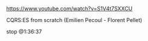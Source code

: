https://www.youtube.com/watch?v=S1V4t7SXXCU

CQRS:ES from scratch (Emilien Pecoul - Florent Pellet)

stop @1:36:37